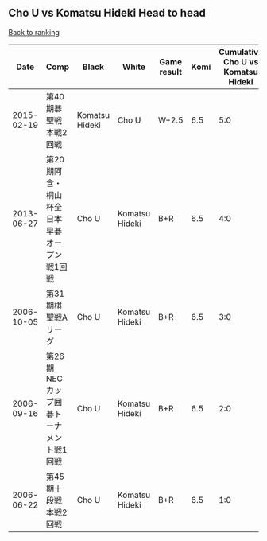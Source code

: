 ## Cho U vs Komatsu Hideki Head to head

[Back to ranking](../../index.md)




| **Date** | **Comp** | **Black** | **White** | **Game result** | **Komi** | **Cumulative Cho U vs Komatsu Hideki** | **Cho U streak** | **Komatsu Hideki streak** | 
| --- | --- | --- | --- | --- | --- | --- | --- | --- |
| 2015-02-19 | 第40期碁聖戦本戦2回戦 | Komatsu Hideki | Cho U | W+2.5 | 6.5 | 5:0 | 5 | 0 | 
| 2013-06-27 | 第20期阿含・桐山杯全日本早碁オープン戦1回戦 | Cho U | Komatsu Hideki | B+R | 6.5 | 4:0 | 4 | 0 | 
| 2006-10-05 | 第31期棋聖戦Aリーグ | Cho U | Komatsu Hideki | B+R | 6.5 | 3:0 | 3 | 0 | 
| 2006-09-16 | 第26期NECカップ囲碁トーナメント戦1回戦 | Cho U | Komatsu Hideki | B+R | 6.5 | 2:0 | 2 | 0 | 
| 2006-06-22 | 第45期十段戦本戦2回戦 | Cho U | Komatsu Hideki | B+R | 6.5 | 1:0 | 1 | 0 |




